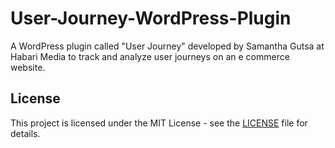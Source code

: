 # User-Journey-WordPress-Plugin
A WordPress plugin called "User Journey" developed by  Samantha Gutsa at Habari Media to track and analyze user journeys on an e commerce website.

## License

This project is licensed under the MIT License - see the [LICENSE](LICENSE) file for details.
